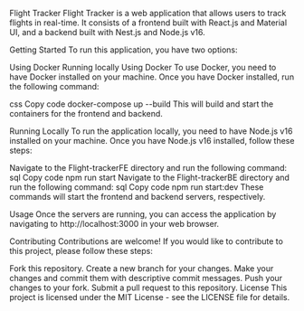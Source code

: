 Flight Tracker
Flight Tracker is a web application that allows users to track flights in real-time. It consists of a frontend built with React.js and Material UI, and a backend built with Nest.js and Node.js v16.

Getting Started
To run this application, you have two options:

Using Docker
Running locally
Using Docker
To use Docker, you need to have Docker installed on your machine. Once you have Docker installed, run the following command:

css
Copy code
docker-compose up --build
This will build and start the containers for the frontend and backend.

Running Locally
To run the application locally, you need to have Node.js v16 installed on your machine. Once you have Node.js v16 installed, follow these steps:

Navigate to the Flight-trackerFE directory and run the following command:
sql
Copy code
npm run start
Navigate to the Flight-trackerBE directory and run the following command:
sql
Copy code
npm run start:dev
These commands will start the frontend and backend servers, respectively.

Usage
Once the servers are running, you can access the application by navigating to http://localhost:3000 in your web browser.

Contributing
Contributions are welcome! If you would like to contribute to this project, please follow these steps:

Fork this repository.
Create a new branch for your changes.
Make your changes and commit them with descriptive commit messages.
Push your changes to your fork.
Submit a pull request to this repository.
License
This project is licensed under the MIT License - see the LICENSE file for details.
